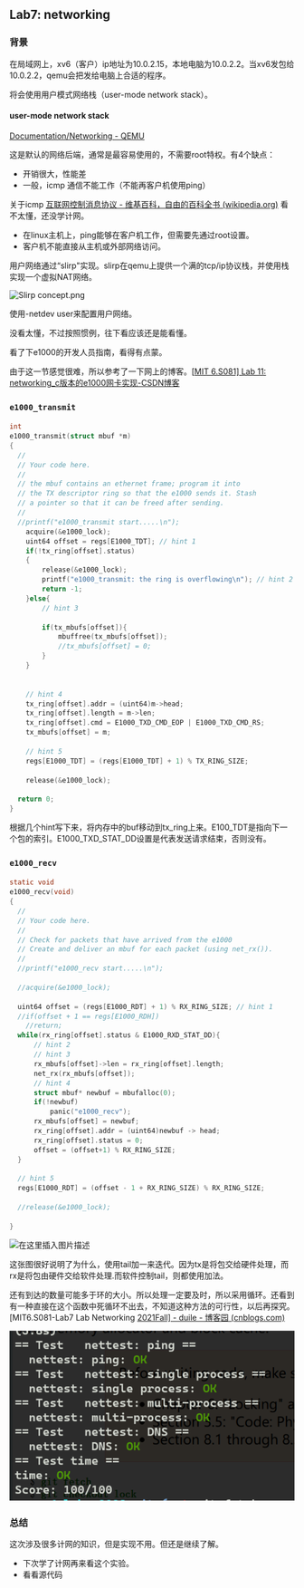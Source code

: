 ## Lab7: networking

### 背景

在局域网上，xv6（客户）ip地址为10.0.2.15，本地电脑为10.0.2.2。当xv6发包给10.0.2.2，qemu会把发给电脑上合适的程序。

将会使用用户模式网络栈（user-mode network stack）。

#### user-mode network stack

[Documentation/Networking - QEMU](https://wiki.qemu.org/Documentation/Networking#User_Networking_.28SLIRP.29)

这是默认的网络后端，通常是最容易使用的，不需要root特权。有4个缺点：

- 开销很大，性能差
- 一般，icmp 通信不能工作（不能再客户机使用ping）

关于icmp [互联网控制消息协议 - 维基百科，自由的百科全书 (wikipedia.org)](https://zh.wikipedia.org/zh-cn/互联网控制消息协议) 看不太懂，还没学计网。

- 在linux主机上，ping能够在客户机工作，但需要先通过root设置。
- 客户机不能直接从主机或外部网络访问。

用户网络通过“slirp"实现。slirp在qemu上提供一个满的tcp/ip协议栈，并使用栈实现一个虚拟NAT网络。

![Slirp concept.png](https://wiki.qemu.org/images/9/93/Slirp_concept.png)

使用-netdev user来配置用户网络。

没看太懂，不过按照惯例，往下看应该还是能看懂。

看了下e1000的开发人员指南，看得有点蒙。

由于这一节感觉很难，所以参考了一下网上的博客。[[MIT 6.S081\] Lab 11: networking_c版本的e1000网卡实现-CSDN博客](https://blog.csdn.net/LostUnravel/article/details/121437373)

###  `e1000_transmit`

```c
int
e1000_transmit(struct mbuf *m)
{
  //
  // Your code here.
  //
  // the mbuf contains an ethernet frame; program it into
  // the TX descriptor ring so that the e1000 sends it. Stash
  // a pointer so that it can be freed after sending.
  //
  //printf("e1000_transmit start.....\n");
  	acquire(&e1000_lock);
	uint64 offset = regs[E1000_TDT]; // hint 1
	if(!tx_ring[offset].status)
	{
		release(&e1000_lock);
		printf("e1000_transmit: the ring is overflowing\n"); // hint 2
		return -1;
	}else{
		// hint 3

		if(tx_mbufs[offset]){
			mbuffree(tx_mbufs[offset]);
			//tx_mbufs[offset] = 0;
		}
	}


	// hint 4
	tx_ring[offset].addr = (uint64)m->head;
	tx_ring[offset].length = m->len;
	tx_ring[offset].cmd = E1000_TXD_CMD_EOP | E1000_TXD_CMD_RS;
	tx_mbufs[offset] = m;

	// hint 5
	regs[E1000_TDT] = (regs[E1000_TDT] + 1) % TX_RING_SIZE;

	release(&e1000_lock);
  
  return 0;
}
```

根据几个hint写下来，将内存中的buf移动到tx_ring上来。E100_TDT是指向下一个包的索引。E1000_TXD_STAT_DD设置是代表发送请求结束，否则没有。

###  `e1000_recv`

```c
static void
e1000_recv(void)
{
  //
  // Your code here.
  //
  // Check for packets that have arrived from the e1000
  // Create and deliver an mbuf for each packet (using net_rx()).
  //
  //printf("e1000_recv start.....\n");
  
  //acquire(&e1000_lock);

  uint64 offset = (regs[E1000_RDT] + 1) % RX_RING_SIZE; // hint 1
  //if(offset + 1 == regs[E1000_RDH])
	//return; 
  while(rx_ring[offset].status & E1000_RXD_STAT_DD){
	  // hint 2
	  // hint 3
	  rx_mbufs[offset]->len = rx_ring[offset].length;
	  net_rx(rx_mbufs[offset]);
	  // hint 4
	  struct mbuf* newbuf = mbufalloc(0);
	  if(!newbuf)
		  panic("e1000_recv");
	  rx_mbufs[offset] = newbuf;
	  rx_ring[offset].addr = (uint64)newbuf -> head;
	  rx_ring[offset].status = 0;
	  offset = (offset+1) % RX_RING_SIZE;
  }

  // hint 5
  regs[E1000_RDT] = (offset - 1 + RX_RING_SIZE) % RX_RING_SIZE;

  //release(&e1000_lock);

}
```

![在这里插入图片描述](https://i-blog.csdnimg.cn/blog_migrate/99b4210facc1dcaac4b97d9f84b2bcfe.png)

这张图很好说明了为什么，使用tail加一来迭代。因为tx是将包交给硬件处理，而rx是将包由硬件交给软件处理.而软件控制tail，则都使用加法。

还有到达的数量可能多于环的大小。所以处理一定要及时，所以采用循环。还看到有一种直接在这个函数中死循环不出去，不知道这种方法的可行性，以后再探究。[MIT6.S081-Lab7 Lab Networking [2021Fall\] - duile - 博客园 (cnblogs.com)](https://www.cnblogs.com/duile/p/16277647.html#写在前面)

![image-20240826185305488](<Lab7 networking/image-20240826185305488.png>)

### 总结

这次涉及很多计网的知识，但是实现不用。但还是继续了解。

- 下次学了计网再来看这个实验。
- 看看源代码

